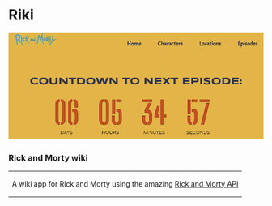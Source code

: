 # Riki
![Riki](https://github.com/chrimack/RickAndMorty/blob/media/pics/screenshots/countdown.png?raw=true)
### Rick and Morty wiki

<table><tr><td>

  A wiki app for Rick and Morty using the amazing [Rick and Morty API](https://rickandmortyapi.com/)

</td><tr></table>
